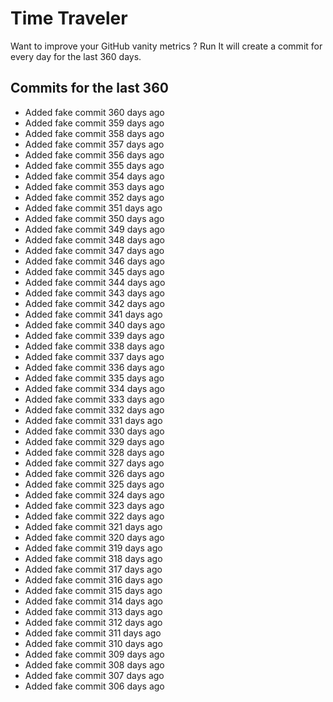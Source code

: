 # Time Traveler

Want to improve your GitHub vanity metrics ?
Run 
It will create a commit for every day for the last 360 days.

## Commits for the last 360

- Added fake commit  360 days ago
- Added fake commit  359 days ago
- Added fake commit  358 days ago
- Added fake commit  357 days ago
- Added fake commit  356 days ago
- Added fake commit  355 days ago
- Added fake commit  354 days ago
- Added fake commit  353 days ago
- Added fake commit  352 days ago
- Added fake commit  351 days ago
- Added fake commit  350 days ago
- Added fake commit  349 days ago
- Added fake commit  348 days ago
- Added fake commit  347 days ago
- Added fake commit  346 days ago
- Added fake commit  345 days ago
- Added fake commit  344 days ago
- Added fake commit  343 days ago
- Added fake commit  342 days ago
- Added fake commit  341 days ago
- Added fake commit  340 days ago
- Added fake commit  339 days ago
- Added fake commit  338 days ago
- Added fake commit  337 days ago
- Added fake commit  336 days ago
- Added fake commit  335 days ago
- Added fake commit  334 days ago
- Added fake commit  333 days ago
- Added fake commit  332 days ago
- Added fake commit  331 days ago
- Added fake commit  330 days ago
- Added fake commit  329 days ago
- Added fake commit  328 days ago
- Added fake commit  327 days ago
- Added fake commit  326 days ago
- Added fake commit  325 days ago
- Added fake commit  324 days ago
- Added fake commit  323 days ago
- Added fake commit  322 days ago
- Added fake commit  321 days ago
- Added fake commit  320 days ago
- Added fake commit  319 days ago
- Added fake commit  318 days ago
- Added fake commit  317 days ago
- Added fake commit  316 days ago
- Added fake commit  315 days ago
- Added fake commit  314 days ago
- Added fake commit  313 days ago
- Added fake commit  312 days ago
- Added fake commit  311 days ago
- Added fake commit  310 days ago
- Added fake commit  309 days ago
- Added fake commit  308 days ago
- Added fake commit  307 days ago
- Added fake commit  306 days ago
